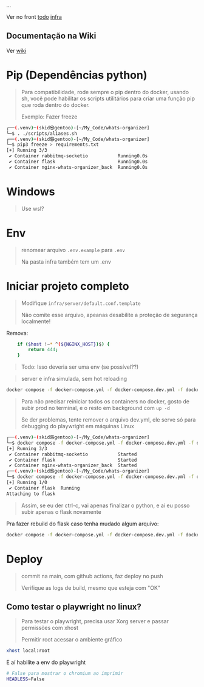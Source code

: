 ... 

Ver no front [todo](https://github.com/brpl20/whats-organizer-front/blob/master/td.md) [infra](https://github.com/brpl20/whats-organizer-front/blob/master/explain.txt) 

## Documentação na Wiki
Ver [wiki](https://github.com/brpl20/whats-organizer/wiki)

# Pip (Dependências python)
> Para compatibilidade, rode sempre o pip dentro do docker, usando sh, você pode habilitar os scripts utilitários para criar uma função pip que roda dentro do docker.
>
> Exemplo: Fazer freeze
```bash
┌──(.venv)─(skid㉿gentoo)-[~/My_Code/whats-organizer]
└─$ . ./scripts/aliases.sh        
┌──(.venv)─(skid㉿gentoo)-[~/My_Code/whats-organizer]
└─$ pip3 freeze > requirements.txt                                     
[+] Running 3/3
 ✔ Container rabbitmq-socketio           Running0.0s 
 ✔ Container flask                       Running0.0s 
 ✔ Container nginx-whats-organizer_back  Running0.0s
```

# Windows
> Use wsl?


# Env

> renomear arquivo `.env.example` para `.env`
>
> Na pasta infra também tem um .env

# Iniciar projeto completo

> Modifique `infra/server/default.conf.template`
>
> Não comite esse arquivo, apeanas desabilite a proteção de segurança localmente!

Remova:

```bash
    if ($host !~* ^(${NGINX_HOST})$) {
        return 444;
    }
```

> Todo: Isso deveria ser uma env (se possível??)



> server e infra simulada, sem hot reloading
```bash
docker compose -f docker-compose.yml -f docker-compose.dev.yml -f docker-compose.prod.yml up
```

> Para não precisar reiniciar todos os containers no docker, gosto de subir prod no terminal, e o resto em background com `up -d`
>
> Se der problemas, tente remover o arquivo dev.yml, ele serve só para debugging do playwright em máquinas Linux


```bash
┌──(.venv)─(skid㉿gentoo)-[~/My_Code/whats-organizer]
└─$ docker compose -f docker-compose.yml -f docker-compose.dev.yml -f docker-compose.prod.yml up -d
[+] Running 3/3
 ✔ Container rabbitmq-socketio           Started                                                                 0.4s 
 ✔ Container flask                       Started                                                                 0.4s 
 ✔ Container nginx-whats-organizer_back  Started  
┌──(.venv)─(skid㉿gentoo)-[~/My_Code/whats-organizer]
└─$ docker compose -f docker-compose.yml -f docker-compose.dev.yml -f docker-compose.prod.yml up flask
[+] Running 1/0
 ✔ Container flask  Running                                                                                      0.0s 
Attaching to flask
```

> Assim, se eu der ctrl-c, vai apenas finalizar o python, e aí eu posso subir apenas o flask novamente

Pra fazer rebuild do flask caso tenha mudado algum arquivo:
```bash
docker compose -f docker-compose.yml -f docker-compose.dev.yml -f docker-compose.prod.yml up flask --build
```

# Deploy

> commit na main, com github actions, faz deploy no push
> 
> Verifique as logs de build, mesmo que esteja com "OK"


## Como testar o playwright no linux?

> Para testar o playwright, precisa usar Xorg server e passar permissões com xhost
>
> Permitir root acessar o ambiente gráfico

```bash
xhost local:root
```

E aí habilite a env do playwright
```bash
# False para mostrar o chromium ao imprimir
HEADLESS=False
```

